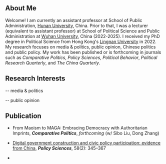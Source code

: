 ## About Me

Welcome! I am currently an assistant professor at School of Public Administration, [Hunan University](https://www-en.hnu.edu.cn/), China. Prior to that, I was a lecturer (equivalent to assistant professor) at School of Political Science and Public Administration at [Wuhan University](https://en.whu.edu.cn/), China (2022-2025). I received my PhD degree in Political Science from Hong Kong's [Lingnan University](https://www.ln.edu.hk/) in 2022. My research focuses on media & politics, public opinion, Chinese politics and public policy. My work has been published or is forthcoming in journals such as *Comparative Politics*, *Policy Sciences*, *Political Behavior*, *Political Research Quarterly*, and *The China Quarterly*.

## Research Interests

-- media & politics

-- public opinion

## Publication

- From Maoism to MAGA: Embracing Democracy with Authoritarian Imprints, ***Comparative Politics***, *forthcoming* (w/ Sibo Liu, Dong Zhang)

- [Digital government construction and civic policy participation: evidence from China](https://link.springer.com/article/10.1007/s11077-025-09576-7), ***Policy Sciences***, 58(2): 345–367

- 
